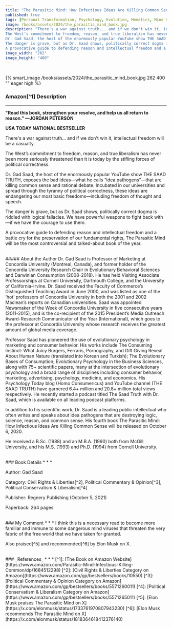 ```yaml
---
title: "The Parasitic Mind: How Infectious Ideas Are Killing Common Sense"
published: true
tags: [Personal Transformation, Psychology, Evolution, Memetics, Mind Viruses]
image: /books/assets/2024/the_parasitic_mind_book.jpg
description: "There's a war against truth... and if we don't win it, intellectual freedom will be a casualty.
The West’s commitment to freedom, reason, and true liberalism has never been more seriously threatened than it is today by the stifling forces of political correctness.
Dr. Gad Saad, the host of the enormously popular YouTube show THE SAAD TRUTH, exposes the bad ideas—what he calls “idea pathogens”—that are killing common sense and rational debate. Incubated in our universities and spread through the tyranny of political correctness, these ideas are endangering our most basic freedoms—including freedom of thought and speech.
The danger is grave, but as Dr. Saad shows, politically correct dogma is riddled with logical fallacies. We have powerful weapons to fight back with—if we have the courage to use them.
A provocative guide to defending reason and intellectual freedom and a battle cry for the preservation of our fundamental rights, The Parasitic Mind will be the most controversial and talked-about book of the year."
image_width: "262"
image_height: "400"
---
```


<br>
{% smart_image /books/assets/2024/the_parasitic_mind_book.jpg 262 400 "" eager high %}
<br>

### Amazon[^1] Description
* * *

**"Read this book, strengthen your resolve, and help us all return to reason." —JORDAN PETERSON**

**USA TODAY NATIONAL BESTSELLER**

There's a war against truth... and if we don't win it, intellectual freedom will be a casualty.

The West’s commitment to freedom, reason, and true liberalism has never been more seriously threatened than it is today by the stifling forces of political correctness.

Dr. Gad Saad, the host of the enormously popular YouTube show THE SAAD TRUTH, exposes the bad ideas—what he calls “idea pathogens”—that are killing common sense and rational debate. Incubated in our universities and spread through the tyranny of political correctness, these ideas are endangering our most basic freedoms—including freedom of thought and speech.

The danger is grave, but as Dr. Saad shows, politically correct dogma is riddled with logical fallacies. We have powerful weapons to fight back with—if we have the courage to use them.

A provocative guide to defending reason and intellectual freedom and a battle cry for the preservation of our fundamental rights, The Parasitic Mind will be the most controversial and talked-about book of the year.

<br>
##### About the Author
Dr. Gad Saad is Professor of Marketing at Concordia University (Montreal, Canada), and former holder of the Concordia University Research Chair in Evolutionary Behavioral Sciences and Darwinian Consumption (2008-2018). He has held Visiting Associate Professorships at Cornell University, Dartmouth College, and the University of California–Irvine. Dr. Saad received the Faculty of Commerce’s Distinguished Teaching Award in June 2000, and was listed as one of the ‘hot’ professors of Concordia University in both the 2001 and 2002 Maclean’s reports on Canadian universities. Saad was appointed Newsmaker of the Week of Concordia University in five consecutive years (2011-2015), and is the co-recipient of the 2015 President’s Media Outreach Award-Research Communicator of the Year (International), which goes to the professor at Concordia University whose research receives the greatest amount of global media coverage.

Professor Saad has pioneered the use of evolutionary psychology in marketing and consumer behavior. His works include The Consuming Instinct: What Juicy Burgers, Ferraris, Pornography, and Gift Giving Reveal About Human Nature (translated into Korean and Turkish); The Evolutionary Bases of Consumption; Evolutionary Psychology in the Business Sciences, along with 75+ scientific papers, many at the intersection of evolutionary psychology and a broad range of disciplines including consumer behavior, marketing, advertising, psychology, medicine, and economics. His Psychology Today blog (Homo Consumericus) and YouTube channel (THE SAAD TRUTH) have garnered 6.4+ million and 20.8+ million total views respectively. He recently started a podcast titled The Saad Truth with Dr. Saad, which is available on all leading podcast platforms.

In addition to his scientific work, Dr. Saad is a leading public intellectual who often writes and speaks about idea pathogens that are destroying logic, science, reason, and common sense. His fourth book The Parasitic Mind: How Infectious Ideas Are Killing Common Sense will be released on October 6, 2020.

He received a B.Sc. (1988) and an M.B.A. (1990) both from McGill University, and his M.S. (1993) and Ph.D. (1994) from Cornell University.

<br>
### Book Details
* * *

Author: Gad Saad

Category: Civil Rights & Liberties[^2], Political Commentary & Opinion[^3], Political Conservatism & Liberalism[^4]

Publisher: Regnery Publishing (October 5, 2021)

Paperback: 264 pages

<br>
### My Comment
* * *
I think this is a necessary read to become more familiar and immune to some dangerous mind viruses that threaten the very fabric of the free world that we have taken for granted. 

Also praised[^5] and recommended[^6] by Elon Musk on X. 

<br>
### _References_
* * *
[^1]: [The Book on Amazon Website](https://www.amazon.com/Parasitic-Mind-Infectious-Killing-Common/dp/1684512298)
[^2]: [Civil Rights & Liberties Category on Amazon](https://www.amazon.com/gp/bestsellers/books/10550)
[^3]: [Political Commentary & Opinion Category on Amazon](https://www.amazon.com/gp/bestsellers/books/5571260011)
[^4]: [Political Conservatism & Liberalism Category on Amazon](https://www.amazon.com/gp/bestsellers/books/5571265011)
[^5]: [Elon Musk praises The Parasitic Mind on X](https://x.com/elonmusk/status/1733761970807943230)
[^6]: [Elon Musk recommends The Parasitic Mind on X](https://x.com/elonmusk/status/1818364618412376140)